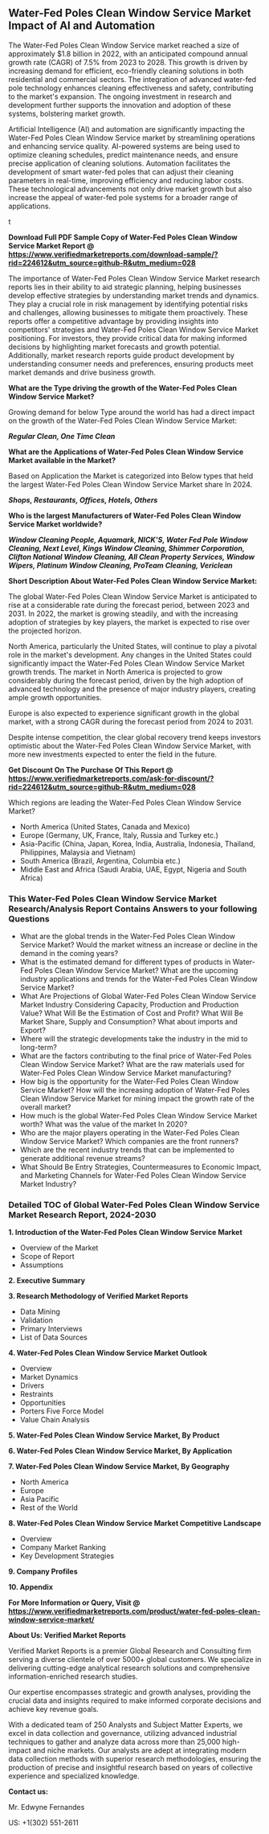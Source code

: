<h2>Water-Fed Poles Clean Window Service Market Impact of AI and Automation</h2><p>The Water-Fed Poles Clean Window Service market reached a size of approximately $1.8 billion in 2022, with an anticipated compound annual growth rate (CAGR) of 7.5% from 2023 to 2028. This growth is driven by increasing demand for efficient, eco-friendly cleaning solutions in both residential and commercial sectors. The integration of advanced water-fed pole technology enhances cleaning effectiveness and safety, contributing to the market's expansion. The ongoing investment in research and development further supports the innovation and adoption of these systems, bolstering market growth.</p><p>Artificial Intelligence (AI) and automation are significantly impacting the Water-Fed Poles Clean Window Service market by streamlining operations and enhancing service quality. AI-powered systems are being used to optimize cleaning schedules, predict maintenance needs, and ensure precise application of cleaning solutions. Automation facilitates the development of smart water-fed poles that can adjust their cleaning parameters in real-time, improving efficiency and reducing labor costs. These technological advancements not only drive market growth but also increase the appeal of water-fed pole systems for a broader range of applications.</p>t</p><p id="" class=""><strong>Download Full PDF Sample Copy of Water-Fed Poles Clean Window Service Market Report @ <a href="https://www.verifiedmarketreports.com/download-sample/?rid=224612&utm_source=github-R&utm_medium=028" target="_blank">https://www.verifiedmarketreports.com/download-sample/?rid=224612&utm_source=github-R&utm_medium=028</a></strong></p><p>The importance of&nbsp;Water-Fed Poles Clean Window Service Market research reports lies in their ability to aid strategic planning, helping businesses develop effective strategies by understanding market trends and dynamics. They play a crucial role in risk management by identifying potential risks and challenges, allowing businesses to mitigate them proactively. These reports offer a competitive advantage by providing insights into competitors' strategies and Water-Fed Poles Clean Window Service Market positioning. For investors, they provide critical data for making informed decisions by highlighting market forecasts and growth potential. Additionally, market research reports guide product development by understanding consumer needs and preferences, ensuring products meet market demands and drive business growth.</p><p><strong>What are the&nbsp;Type driving the growth of the Water-Fed Poles Clean Window Service Market?</strong></p><p id="" class="">Growing demand for below Type around the world has had a direct impact on the growth of the Water-Fed Poles Clean Window Service Market:</p><em><strong>Regular Clean, One Time Clean</strong></em></p><strong>What are the&nbsp;Applications&nbsp;of Water-Fed Poles Clean Window Service Market available in the Market?</strong></p><p id="" class="">Based on Application the Market is categorized into Below types that held the largest Water-Fed Poles Clean Window Service Market share In 2024.</p><em><strong>Shops, Restaurants, Offices, Hotels, Others</strong></em></p><strong>Who is the largest Manufacturers of Water-Fed Poles Clean Window Service Market worldwide?</strong></p><p><em><strong>Window Cleaning People, Aquamark, NICK'S, Water Fed Pole Window Cleaning, Next Level, Kings Window Cleaning, Shimmer Corporation, Clifton National Window Cleaning, All Clean Property Services, Window Wipers, Platinum Window Cleaning, ProTeam Cleaning, Vericlean</strong></em></p><p id="" class=""><strong>Short Description About Water-Fed Poles Clean Window Service Market:</strong></p><p>The global Water-Fed Poles Clean Window Service Market is anticipated to rise at a considerable rate during the forecast period, between 2023 and 2031. In 2022, the market is growing steadily, and with the increasing adoption of strategies by key players, the market is expected to rise over the projected horizon.</p><p>North America, particularly the United States, will continue to play a pivotal role in the market's development. Any changes in the United States could significantly impact the Water-Fed Poles Clean Window Service Market growth trends. The market in North America is projected to grow considerably during the forecast period, driven by the high adoption of advanced technology and the presence of major industry players, creating ample growth opportunities.</p><p>Europe is also expected to experience significant growth in the global market, with a strong CAGR during the forecast period from 2024 to 2031.</p><p>Despite intense competition, the clear global recovery trend keeps investors optimistic about the Water-Fed Poles Clean Window Service Market, with more new investments expected to enter the field in the future.</p><p id="" class=""><strong>Get Discount On The Purchase Of This Report @ <a href="https://www.verifiedmarketreports.com/ask-for-discount/?rid=224612&utm_source=github-R&utm_medium=028" target="_blank">https://www.verifiedmarketreports.com/ask-for-discount/?rid=224612&utm_source=github-R&utm_medium=028</a></strong></p>Which regions are leading the Water-Fed Poles Clean Window Service Market?</p><ul><li>North America (United States, Canada and Mexico)</li><li>Europe (Germany, UK, France, Italy, Russia and Turkey etc.)</li><li>Asia-Pacific (China, Japan, Korea, India, Australia, Indonesia, Thailand, Philippines, Malaysia and Vietnam)</li><li>South America (Brazil, Argentina, Columbia etc.)</li><li>Middle East and Africa (Saudi Arabia, UAE, Egypt, Nigeria and South Africa)</li></ul><h3 id="" class="">This Water-Fed Poles Clean Window Service Market Research/Analysis Report Contains Answers to your following Questions</h3><ul><li>What are the global trends in the Water-Fed Poles Clean Window Service Market? Would the market witness an increase or decline in the demand in the coming years?</li><li>What is the estimated demand for different types of products in Water-Fed Poles Clean Window Service Market? What are the upcoming industry applications and trends for the Water-Fed Poles Clean Window Service Market?</li><li>What Are Projections of Global Water-Fed Poles Clean Window Service Market Industry Considering Capacity, Production and Production Value? What Will Be the Estimation of Cost and Profit? What Will Be Market Share, Supply and Consumption? What about imports and Export?</li><li>Where will the strategic developments take the industry in the mid to long-term?</li><li>What are the factors contributing to the final price of Water-Fed Poles Clean Window Service Market? What are the raw materials used for Water-Fed Poles Clean Window Service Market manufacturing?</li><li>How big is the opportunity for the Water-Fed Poles Clean Window Service Market? How will the increasing adoption of Water-Fed Poles Clean Window Service Market for mining impact the growth rate of the overall market?</li><li>How much is the global Water-Fed Poles Clean Window Service Market worth? What was the value of the market In 2020?</li><li>Who are the major players operating in the Water-Fed Poles Clean Window Service Market? Which companies are the front runners?</li><li>Which are the recent industry trends that can be implemented to generate additional revenue streams?</li><li>What Should Be Entry Strategies, Countermeasures to Economic Impact, and Marketing Channels for Water-Fed Poles Clean Window Service Market Industry?</li></ul><h3 id="" class="">Detailed TOC of Global Water-Fed Poles Clean Window Service Market Research Report, 2024-2030</h3><p id="" class=""><strong>1. Introduction of the Water-Fed Poles Clean Window Service Market</strong></p><ul><li>Overview of the Market</li><li>Scope of Report</li><li>Assumptions</li></ul><p id="" class=""><strong>2. Executive Summary</strong></p><p id="" class=""><strong>3. Research Methodology of Verified Market Reports</strong></p><ul><li>Data Mining</li><li>Validation</li><li>Primary Interviews</li><li>List of Data Sources</li></ul><p id="" class=""><strong>4. Water-Fed Poles Clean Window Service Market Outlook</strong></p><ul><li>Overview</li><li>Market Dynamics</li><li>Drivers</li><li>Restraints</li><li>Opportunities</li><li>Porters Five Force Model</li><li>Value Chain Analysis</li></ul><p id="" class=""><strong>5. Water-Fed Poles Clean Window Service Market, By Product</strong></p><p id="" class=""><strong>6. Water-Fed Poles Clean Window Service Market, By Application</strong></p><p id="" class=""><strong>7. Water-Fed Poles Clean Window Service Market, By Geography</strong></p><ul><li>North America</li><li>Europe</li><li>Asia Pacific</li><li>Rest of the World</li></ul><p id="" class=""><strong>8. Water-Fed Poles Clean Window Service Market Competitive Landscape</strong></p><ul><li>Overview</li><li>Company Market Ranking</li><li>Key Development Strategies</li></ul><p id="" class=""><strong>9. Company Profiles</strong></p><p id="" class=""><strong>10. Appendix</strong></p><p id="" class=""><strong>For More Information or Query, Visit @ <a href="https://www.verifiedmarketreports.com/product/water-fed-poles-clean-window-service-market/" target="_blank">https://www.verifiedmarketreports.com/product/water-fed-poles-clean-window-service-market/</a></strong></p><p id="" class=""><strong>About Us: Verified Market Reports</strong></p><p id="" class="">Verified Market Reports is a premier Global Research and Consulting firm serving a diverse clientele of over 5000+ global customers. We specialize in delivering cutting-edge analytical research solutions and comprehensive information-enriched research studies.</p><p id="" class="">Our expertise encompasses strategic and growth analyses, providing the crucial data and insights required to make informed corporate decisions and achieve key revenue goals.</p><p id="" class="">With a dedicated team of 250 Analysts and Subject Matter Experts, we excel in data collection and governance, utilizing advanced industrial techniques to gather and analyze data across more than 25,000 high-impact and niche markets. Our analysts are adept at integrating modern data collection methods with superior research methodologies, ensuring the production of precise and insightful research based on years of collective experience and specialized knowledge.</p><p id="" class=""><strong>Contact us:</strong></p><p id="" class="">Mr. Edwyne Fernandes</p><p id="" class="">US: +1(302) 551-2611</p>